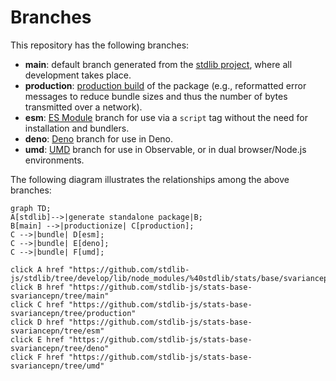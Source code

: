 <!--

@license Apache-2.0

Copyright (c) 2022 The Stdlib Authors.

Licensed under the Apache License, Version 2.0 (the "License");
you may not use this file except in compliance with the License.
You may obtain a copy of the License at

    http://www.apache.org/licenses/LICENSE-2.0

Unless required by applicable law or agreed to in writing, software
distributed under the License is distributed on an "AS IS" BASIS,
WITHOUT WARRANTIES OR CONDITIONS OF ANY KIND, either express or implied.
See the License for the specific language governing permissions and
limitations under the License.

-->

# Branches

This repository has the following branches:

-   **main**: default branch generated from the [stdlib project][stdlib-url], where all development takes place.
-   **production**: [production build][production-url] of the package (e.g., reformatted error messages to reduce bundle sizes and thus the number of bytes transmitted over a network).
-   **esm**: [ES Module][esm-url] branch for use via a `script` tag without the need for installation and bundlers.
-   **deno**: [Deno][deno-url] branch for use in Deno.
-   **umd**: [UMD][umd-url] branch for use in Observable, or in dual browser/Node.js environments.

The following diagram illustrates the relationships among the above branches:

```mermaid
graph TD;
A[stdlib]-->|generate standalone package|B;
B[main] -->|productionize| C[production];
C -->|bundle| D[esm];
C -->|bundle| E[deno];
C -->|bundle| F[umd];

click A href "https://github.com/stdlib-js/stdlib/tree/develop/lib/node_modules/%40stdlib/stats/base/svariancepn"
click B href "https://github.com/stdlib-js/stats-base-svariancepn/tree/main"
click C href "https://github.com/stdlib-js/stats-base-svariancepn/tree/production"
click D href "https://github.com/stdlib-js/stats-base-svariancepn/tree/esm"
click E href "https://github.com/stdlib-js/stats-base-svariancepn/tree/deno"
click F href "https://github.com/stdlib-js/stats-base-svariancepn/tree/umd"
```

[stdlib-url]: https://github.com/stdlib-js/stdlib/tree/develop/lib/node_modules/%40stdlib/stats/base/svariancepn
[production-url]: https://github.com/stdlib-js/stats-base-svariancepn/tree/production
[deno-url]: https://github.com/stdlib-js/stats-base-svariancepn/tree/deno
[umd-url]: https://github.com/stdlib-js/stats-base-svariancepn/tree/umd
[esm-url]: https://github.com/stdlib-js/stats-base-svariancepn/tree/esm